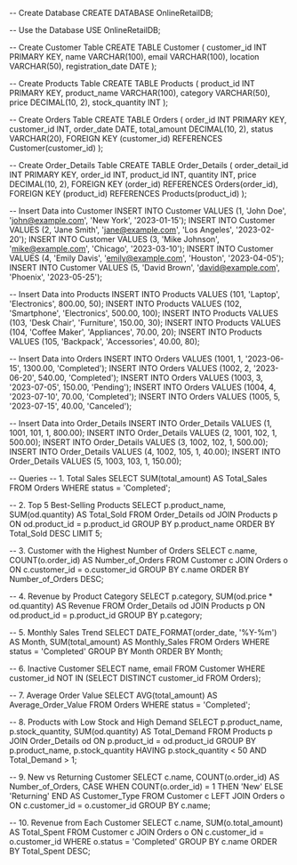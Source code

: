 -- Create Database
CREATE DATABASE OnlineRetailDB;

-- Use the Database
USE OnlineRetailDB;

-- Create Customer Table
CREATE TABLE Customer (
    customer_id INT PRIMARY KEY,
    name VARCHAR(100),
    email VARCHAR(100),
    location VARCHAR(50),
    registration_date DATE
);

-- Create Products Table
CREATE TABLE Products (
    product_id INT PRIMARY KEY,
    product_name VARCHAR(100),
    category VARCHAR(50),
    price DECIMAL(10, 2),
    stock_quantity INT
);

-- Create Orders Table
CREATE TABLE Orders (
    order_id INT PRIMARY KEY,
    customer_id INT,
    order_date DATE,
    total_amount DECIMAL(10, 2),
    status VARCHAR(20),
    FOREIGN KEY (customer_id) REFERENCES Customer(customer_id)
);

-- Create Order_Details Table
CREATE TABLE Order_Details (
    order_detail_id INT PRIMARY KEY,
    order_id INT,
    product_id INT,
    quantity INT,
    price DECIMAL(10, 2),
    FOREIGN KEY (order_id) REFERENCES Orders(order_id),
    FOREIGN KEY (product_id) REFERENCES Products(product_id)
);

-- Insert Data into Customer
INSERT INTO Customer VALUES (1, 'John Doe', 'john@example.com', 'New York', '2023-01-15');
INSERT INTO Customer VALUES (2, 'Jane Smith', 'jane@example.com', 'Los Angeles', '2023-02-20');
INSERT INTO Customer VALUES (3, 'Mike Johnson', 'mike@example.com', 'Chicago', '2023-03-10');
INSERT INTO Customer VALUES (4, 'Emily Davis', 'emily@example.com', 'Houston', '2023-04-05');
INSERT INTO Customer VALUES (5, 'David Brown', 'david@example.com', 'Phoenix', '2023-05-25');

-- Insert Data into Products
INSERT INTO Products VALUES (101, 'Laptop', 'Electronics', 800.00, 50);
INSERT INTO Products VALUES (102, 'Smartphone', 'Electronics', 500.00, 100);
INSERT INTO Products VALUES (103, 'Desk Chair', 'Furniture', 150.00, 30);
INSERT INTO Products VALUES (104, 'Coffee Maker', 'Appliances', 70.00, 20);
INSERT INTO Products VALUES (105, 'Backpack', 'Accessories', 40.00, 80);

-- Insert Data into Orders
INSERT INTO Orders VALUES (1001, 1, '2023-06-15', 1300.00, 'Completed');
INSERT INTO Orders VALUES (1002, 2, '2023-06-20', 540.00, 'Completed');
INSERT INTO Orders VALUES (1003, 3, '2023-07-05', 150.00, 'Pending');
INSERT INTO Orders VALUES (1004, 4, '2023-07-10', 70.00, 'Completed');
INSERT INTO Orders VALUES (1005, 5, '2023-07-15', 40.00, 'Canceled');

-- Insert Data into Order_Details
INSERT INTO Order_Details VALUES (1, 1001, 101, 1, 800.00);
INSERT INTO Order_Details VALUES (2, 1001, 102, 1, 500.00);
INSERT INTO Order_Details VALUES (3, 1002, 102, 1, 500.00);
INSERT INTO Order_Details VALUES (4, 1002, 105, 1, 40.00);
INSERT INTO Order_Details VALUES (5, 1003, 103, 1, 150.00);

-- Queries
-- 1. Total Sales
SELECT SUM(total_amount) AS Total_Sales FROM Orders WHERE status = 'Completed';

-- 2. Top 5 Best-Selling Products
SELECT p.product_name, SUM(od.quantity) AS Total_Sold
FROM Order_Details od
JOIN Products p ON od.product_id = p.product_id
GROUP BY p.product_name
ORDER BY Total_Sold DESC
LIMIT 5;

-- 3. Customer with the Highest Number of Orders
SELECT c.name, COUNT(o.order_id) AS Number_of_Orders
FROM Customer c
JOIN Orders o ON c.customer_id = o.customer_id
GROUP BY c.name
ORDER BY Number_of_Orders DESC;

-- 4. Revenue by Product Category
SELECT p.category, SUM(od.price * od.quantity) AS Revenue
FROM Order_Details od
JOIN Products p ON od.product_id = p.product_id
GROUP BY p.category;

-- 5. Monthly Sales Trend
SELECT DATE_FORMAT(order_date, '%Y-%m') AS Month, SUM(total_amount) AS Monthly_Sales
FROM Orders
WHERE status = 'Completed'
GROUP BY Month
ORDER BY Month;

-- 6. Inactive Customer
SELECT name, email
FROM Customer
WHERE customer_id NOT IN (SELECT DISTINCT customer_id FROM Orders);

-- 7. Average Order Value
SELECT AVG(total_amount) AS Average_Order_Value
FROM Orders
WHERE status = 'Completed';

-- 8. Products with Low Stock and High Demand
SELECT p.product_name, p.stock_quantity, SUM(od.quantity) AS Total_Demand
FROM Products p
JOIN Order_Details od ON p.product_id = od.product_id
GROUP BY p.product_name, p.stock_quantity
HAVING p.stock_quantity < 50 AND Total_Demand > 1;

-- 9. New vs Returning Customer
SELECT c.name, COUNT(o.order_id) AS Number_of_Orders,
       CASE WHEN COUNT(o.order_id) = 1 THEN 'New' ELSE 'Returning' END AS Customer_Type
FROM Customer c
LEFT JOIN Orders o ON c.customer_id = o.customer_id
GROUP BY c.name;

-- 10. Revenue from Each Customer
SELECT c.name, SUM(o.total_amount) AS Total_Spent
FROM Customer c
JOIN Orders o ON c.customer_id = o.customer_id
WHERE o.status = 'Completed'
GROUP BY c.name
ORDER BY Total_Spent DESC;
